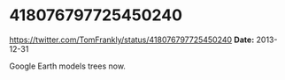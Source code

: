 # 418076797725450240
https://twitter.com/TomFrankly/status/418076797725450240
**Date:** 2013-12-31

Google Earth models trees now.
